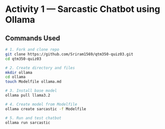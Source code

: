 # Activity 1 — Sarcastic Chatbot using Ollama

## Commands Used

```bash
# 1. Fork and clone repo
git clone https://github.com/Sriram1569/qtm350-quiz03.git
cd qtm350-quiz03

# 2. Create directory and files
mkdir ollama
cd ollama
touch Modelfile ollama.md

# 3. Install base model
ollama pull llama3.2

# 4. Create model from Modelfile
ollama create sarcastic -f Modelfile

# 5. Run and test chatbot
ollama run sarcastic
